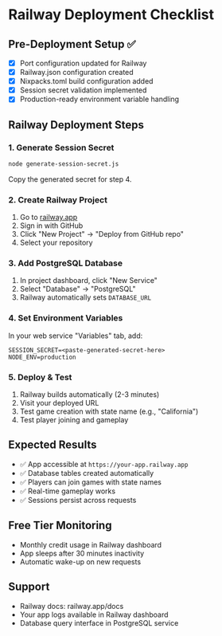 # Railway Deployment Checklist

## Pre-Deployment Setup ✅
- [x] Port configuration updated for Railway
- [x] Railway.json configuration created
- [x] Nixpacks.toml build configuration added
- [x] Session secret validation implemented
- [x] Production-ready environment variable handling

## Railway Deployment Steps

### 1. Generate Session Secret
```bash
node generate-session-secret.js
```
Copy the generated secret for step 4.

### 2. Create Railway Project
1. Go to [railway.app](https://railway.app)
2. Sign in with GitHub
3. Click "New Project" → "Deploy from GitHub repo"
4. Select your repository

### 3. Add PostgreSQL Database
1. In project dashboard, click "New Service"
2. Select "Database" → "PostgreSQL"
3. Railway automatically sets `DATABASE_URL`

### 4. Set Environment Variables
In your web service "Variables" tab, add:
```
SESSION_SECRET=<paste-generated-secret-here>
NODE_ENV=production
```

### 5. Deploy & Test
1. Railway builds automatically (2-3 minutes)
2. Visit your deployed URL
3. Test game creation with state name (e.g., "California")
4. Test player joining and gameplay

## Expected Results
- ✅ App accessible at `https://your-app.railway.app`
- ✅ Database tables created automatically
- ✅ Players can join games with state names
- ✅ Real-time gameplay works
- ✅ Sessions persist across requests

## Free Tier Monitoring
- Monthly credit usage in Railway dashboard
- App sleeps after 30 minutes inactivity
- Automatic wake-up on new requests

## Support
- Railway docs: railway.app/docs
- Your app logs available in Railway dashboard
- Database query interface in PostgreSQL service